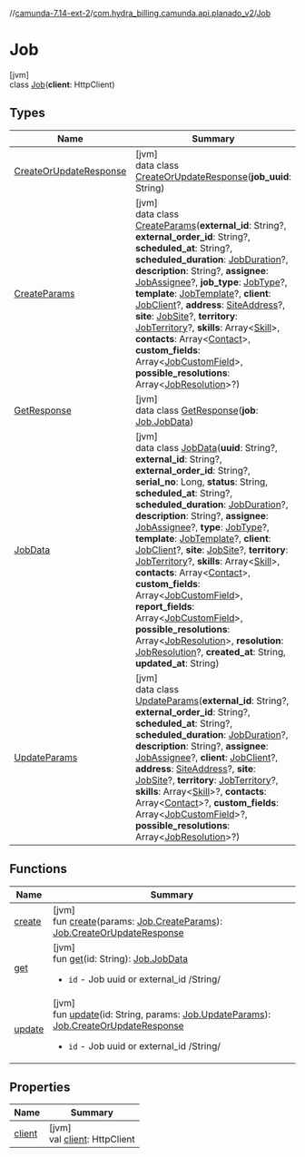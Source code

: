 //[camunda-7.14-ext-2](../../../index.md)/[com.hydra_billing.camunda.api.planado_v2](../index.md)/[Job](index.md)

# Job

[jvm]\
class [Job](index.md)(**client**: HttpClient)

## Types

| Name | Summary |
|---|---|
| [CreateOrUpdateResponse](-create-or-update-response/index.md) | [jvm]<br>data class [CreateOrUpdateResponse](-create-or-update-response/index.md)(**job_uuid**: String) |
| [CreateParams](-create-params/index.md) | [jvm]<br>data class [CreateParams](-create-params/index.md)(**external_id**: String?, **external_order_id**: String?, **scheduled_at**: String?, **scheduled_duration**: [JobDuration](../../com.hydra_billing.camunda.api.planado_v2.common_types.job/-job-duration/index.md)?, **description**: String?, **assignee**: [JobAssignee](../../com.hydra_billing.camunda.api.planado_v2.common_types.job/-job-assignee/index.md)?, **job_type**: [JobType](../../com.hydra_billing.camunda.api.planado_v2.common_types.job/-job-type/index.md)?, **template**: [JobTemplate](../../com.hydra_billing.camunda.api.planado_v2.common_types.job/-job-template/index.md)?, **client**: [JobClient](../../com.hydra_billing.camunda.api.planado_v2.common_types.job/-job-client/index.md)?, **address**: [SiteAddress](../../com.hydra_billing.camunda.api.planado_v2.common_types/-site-address/index.md)?, **site**: [JobSite](../../com.hydra_billing.camunda.api.planado_v2.common_types.job/-job-site/index.md)?, **territory**: [JobTerritory](../../com.hydra_billing.camunda.api.planado_v2.common_types.job/-job-territory/index.md)?, **skills**: Array<[Skill](../../com.hydra_billing.camunda.api.planado_v2.common_types/-skill/index.md)>, **contacts**: Array<[Contact](../../com.hydra_billing.camunda.api.planado_v2.common_types/-contact/index.md)>, **custom_fields**: Array<[JobCustomField](../../com.hydra_billing.camunda.api.planado_v2.common_types.job/-job-custom-field/index.md)>, **possible_resolutions**: Array<[JobResolution](../../com.hydra_billing.camunda.api.planado_v2.common_types.job/-job-resolution/index.md)>?) |
| [GetResponse](-get-response/index.md) | [jvm]<br>data class [GetResponse](-get-response/index.md)(**job**: [Job.JobData](-job-data/index.md)) |
| [JobData](-job-data/index.md) | [jvm]<br>data class [JobData](-job-data/index.md)(**uuid**: String?, **external_id**: String?, **external_order_id**: String?, **serial_no**: Long, **status**: String, **scheduled_at**: String?, **scheduled_duration**: [JobDuration](../../com.hydra_billing.camunda.api.planado_v2.common_types.job/-job-duration/index.md)?, **description**: String?, **assignee**: [JobAssignee](../../com.hydra_billing.camunda.api.planado_v2.common_types.job/-job-assignee/index.md)?, **type**: [JobType](../../com.hydra_billing.camunda.api.planado_v2.common_types.job/-job-type/index.md)?, **template**: [JobTemplate](../../com.hydra_billing.camunda.api.planado_v2.common_types.job/-job-template/index.md)?, **client**: [JobClient](../../com.hydra_billing.camunda.api.planado_v2.common_types.job/-job-client/index.md)?, **site**: [JobSite](../../com.hydra_billing.camunda.api.planado_v2.common_types.job/-job-site/index.md)?, **territory**: [JobTerritory](../../com.hydra_billing.camunda.api.planado_v2.common_types.job/-job-territory/index.md)?, **skills**: Array<[Skill](../../com.hydra_billing.camunda.api.planado_v2.common_types/-skill/index.md)>, **contacts**: Array<[Contact](../../com.hydra_billing.camunda.api.planado_v2.common_types/-contact/index.md)>, **custom_fields**: Array<[JobCustomField](../../com.hydra_billing.camunda.api.planado_v2.common_types.job/-job-custom-field/index.md)>, **report_fields**: Array<[JobCustomField](../../com.hydra_billing.camunda.api.planado_v2.common_types.job/-job-custom-field/index.md)>, **possible_resolutions**: Array<[JobResolution](../../com.hydra_billing.camunda.api.planado_v2.common_types.job/-job-resolution/index.md)>, **resolution**: [JobResolution](../../com.hydra_billing.camunda.api.planado_v2.common_types.job/-job-resolution/index.md)?, **created_at**: String, **updated_at**: String) |
| [UpdateParams](-update-params/index.md) | [jvm]<br>data class [UpdateParams](-update-params/index.md)(**external_id**: String?, **external_order_id**: String?, **scheduled_at**: String?, **scheduled_duration**: [JobDuration](../../com.hydra_billing.camunda.api.planado_v2.common_types.job/-job-duration/index.md)?, **description**: String?, **assignee**: [JobAssignee](../../com.hydra_billing.camunda.api.planado_v2.common_types.job/-job-assignee/index.md)?, **client**: [JobClient](../../com.hydra_billing.camunda.api.planado_v2.common_types.job/-job-client/index.md)?, **address**: [SiteAddress](../../com.hydra_billing.camunda.api.planado_v2.common_types/-site-address/index.md)?, **site**: [JobSite](../../com.hydra_billing.camunda.api.planado_v2.common_types.job/-job-site/index.md)?, **territory**: [JobTerritory](../../com.hydra_billing.camunda.api.planado_v2.common_types.job/-job-territory/index.md)?, **skills**: Array<[Skill](../../com.hydra_billing.camunda.api.planado_v2.common_types/-skill/index.md)>?, **contacts**: Array<[Contact](../../com.hydra_billing.camunda.api.planado_v2.common_types/-contact/index.md)>?, **custom_fields**: Array<[JobCustomField](../../com.hydra_billing.camunda.api.planado_v2.common_types.job/-job-custom-field/index.md)>?, **possible_resolutions**: Array<[JobResolution](../../com.hydra_billing.camunda.api.planado_v2.common_types.job/-job-resolution/index.md)>?) |

## Functions

| Name | Summary |
|---|---|
| [create](create.md) | [jvm]<br>fun [create](create.md)(params: [Job.CreateParams](-create-params/index.md)): [Job.CreateOrUpdateResponse](-create-or-update-response/index.md) |
| [get](get.md) | [jvm]<br>fun [get](get.md)(id: String): [Job.JobData](-job-data/index.md)<br><ul><li><code>id</code> - Job uuid or external_id /String/</li></ul> |
| [update](update.md) | [jvm]<br>fun [update](update.md)(id: String, params: [Job.UpdateParams](-update-params/index.md)): [Job.CreateOrUpdateResponse](-create-or-update-response/index.md)<br><ul><li><code>id</code> - Job uuid or external_id /String/</li></ul> |

## Properties

| Name | Summary |
|---|---|
| [client](client.md) | [jvm]<br>val [client](client.md): HttpClient |

